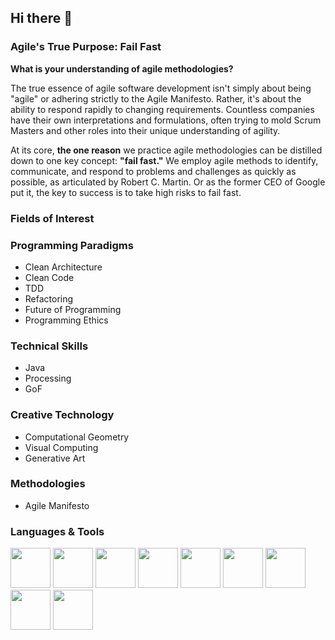## Hi there 👋

### Agile's True Purpose: Fail Fast

**What is your understanding of agile methodologies?**

The true essence of agile software development isn't simply about being "agile" or adhering strictly to the Agile Manifesto. Rather, it's about the ability to respond rapidly to changing requirements. Countless companies have their own interpretations and formulations, often trying to mold Scrum Masters and other roles into their unique understanding of agility.

At its core, **the one reason** we practice agile methodologies can be distilled down to one key concept: **"fail fast."** We employ agile methods to identify, communicate, and respond to problems and challenges as quickly as possible, as articulated by Robert C. Martin. Or as the former CEO of Google put it, the key to success is to take high risks to fail fast.

### Fields of Interest

### Programming Paradigms
* Clean Architecture
* Clean Code
* TDD
* Refactoring
* Future of Programming
* Programming Ethics

### Technical Skills
* Java
* Processing
* GoF

### Creative Technology
* Computational Geometry
* Visual Computing
* Generative Art

### Methodologies
* Agile Manifesto

### Languages & Tools
<p align="left">
  <img src="https://cdn.jsdelivr.net/gh/devicons/devicon@latest/icons/java/java-original.svg" width="64" height="64" />
  <img src="https://cdn.jsdelivr.net/gh/devicons/devicon@latest/icons/processing/processing-original.svg" width="64" height="64" />
  <img src="https://cdn.jsdelivr.net/gh/devicons/devicon@latest/icons/p5js/p5js-original.svg" width="64" height="64" />
  <img src="https://cdn.jsdelivr.net/gh/devicons/devicon@latest/icons/maven/maven-original.svg" width="64" height="64" />
  <img src="https://cdn.jsdelivr.net/gh/devicons/devicon@latest/icons/eclipse/eclipse-original.svg" width="64" height="64" />
  <img src="https://cdn.jsdelivr.net/gh/devicons/devicon@latest/icons/git/git-original.svg" width="64" height="64" />
  <img src="https://cdn.jsdelivr.net/gh/devicons/devicon@latest/icons/github/github-original.svg" width="64" height="64" />
  <img src="https://cdn.jsdelivr.net/gh/devicons/devicon@latest/icons/inkscape/inkscape-original.svg" width="64" height="64" />
  <img src="https://cdn.jsdelivr.net/gh/devicons/devicon@latest/icons/blender/blender-original.svg" width="64" height="64" />
</p>

<!--
**ArtifactForms/ArtifactForms** is a ✨ _special_ ✨ repository because its `README.md` (this file) appears on your GitHub profile.

Here are some ideas to get you started:

- 🔭 I’m currently working on ...
- 🌱 I’m currently learning ...
- 👯 I’m looking to collaborate on ...
- 🤔 I’m looking for help with ...
- 💬 Ask me about ...
- 📫 How to reach me: ...
- 😄 Pronouns: ...
- ⚡ Fun fact: ...
-->

